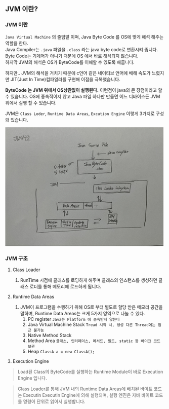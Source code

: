 ## JVM 이란?

### JVM 이란
`Java Virtual Machine` 의 줄임말 이며, Java Byte Code 를 OS에 맞게 해석 해주는 역할을 한다.  
Java Compiler는 `.java` 파일을 `.class` 라는 java byte code로 변환시켜 줍니다.  
Byte Code는 기계어가 아니기 때문에 OS 에서 바로 해석되지 않습니다.  
하지막 JVM의 해석은 OS가 ByteCode를 이해할 수 있도록 해줍니다.  

하지만.. JVM의 해석을 거치기 때문에 c언어 같은 네이티브 언어에 배해 속도가 느렸지만 JIT(Just In Time)컴파일러를 구현해 이점을 극복했습니다.  

**ByteCode 는 JVM 위에서 OS상관없이 실행된다.** 이런점이 java의 큰 장점이라고 할 수 있습니다. OS에 종속적이지 않고 Java 파일 하나만 만들면 어느 디바이스든 JVM 위에서 실행 할 수 있습니다.  

JVM은 `Class Loder`, `Runtime Data Areas`, `Excution Engine` 이렇게 3가지로 구성 돼 있습니다.  

<img src="../../img/JVM-structure.jpg" width="500">

### JVM 구조
1. Class Loader
   1. RunTime 시점에 클래스를 로딩하게 해주며 클래스의 인스턴스를 생성하면 클래스 로더를 통해 메모리에 로드하게 됩니다.
2. Runtime Data Areas
   1. JVM이 프로그램을 수행하기 위해 OS로 부터 별도로 할당 받은 메모리 공간을 말하며, Runtime Data Areas는 크게 5가지 영역으로 나눌 수 있다.
      1. PC register `Java는 Platform 에 종속받지 않는다`
      2. Java Virtual Machine Stack `Tread 시작 시, 생성 다른 Thread에는 접근 불가능`
      3. Native Method Stack
      4. Method Area `클래스, 인터페이스, 메서드, 필드, static 등 바이크 코드 보관`
      5. Heap `ClassA a = new ClassA();`

3. Execution Engine 
 > Load된 Class의 ByteCode를 실행하는 Runtime Module이 바로 Execution Engine 입니다. 
 
 > Class Loader를 통해 JVM 내의 Runtime Data Areas에 배치된 바이트 코드는 Executin Executin Engine에 의해 실행되며, 실행 엔진은 자바 바이트 코드를 명령어 단위로 읽어서 실행합니다.
